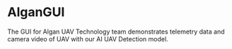 # AlganGUI
The GUI for Algan UAV Technology team demonstrates telemetry data and camera video of UAV with our AI UAV Detection model.
